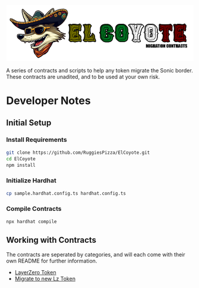 <img src="https://github.com/RuggiesPizza/ElCoyote/blob/main/images/ElCoyoteBanner.png" width="750">

A series of contracts and scripts to help any token migrate the Sonic border. 
These contracts are unadited, and to be used at your own risk.

# Developer Notes 
## Initial Setup
### Install Requirements
```sh
git clone https://github.com/RuggiesPizza/ElCoyote.git
cd ElCoyote
npm install 
```

### Initialize Hardhat
```sh
cp sample.hardhat.config.ts hardhat.config.ts
```

### Compile Contracts 
```sh
npx hardhat compile
```

## Working with Contracts
The contracts are seperated by categories, and will each come with their own README for further information.
- [LayerZero Token](https://github.com/RuggiesPizza/ElCoyote/tree/main/contracts/OFT)
- [Migrate to new Lz Token](https://github.com/RuggiesPizza/ElCoyote/tree/main/contracts/Migration)
